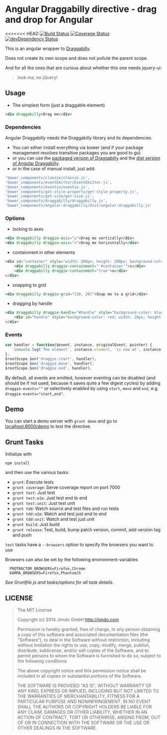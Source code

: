 Angular Draggabilly directive - drag and drop for Angular
======================

<<<<<<< HEAD
[![Build Status](https://travis-ci.org/Jimdo/angular-draggabilly.png)](https://travis-ci.org/Jimdo/angular-draggabilly)
[![Coverage Status](https://coveralls.io/repos/Jimdo/angular-draggabilly/badge.png?branch=master)](https://coveralls.io/r/Jimdo/angular-draggabilly?branch=master)
[![devDependency Status](https://david-dm.org/Jimdo/angular-draggabilly/dev-status.svg)](https://david-dm.org/Jimdo/angular-draggabilly#info=devDependencies)

This is an angular wrapper to [Draggabilly](https://github.com/desandro/draggabilly).

Does not create its own scope and does not pollute the parent scope.

And for all the ones that are curious about whether this one needs jquery-ui:
> look ma, no jQuery!

Usage
-----
* The simplest form (just a draggable element)
```html
<div draggabilly>Drag me</div>
```

### Dependencies
Angular Draggabilly needs the Draggabilly library and its dependencies.
* You can either install everything via bower (and if your package management resolves transitive packages you are good to go)
* or you can use the [packaged version of Draggabilly](http://draggabilly.desandro.com/draggabilly.pkgd.min.js) and the [dist version of Angular Draggabilly](https://raw.githubusercontent.com/Jimdo/angular-draggabilly/master/dist/angular-draggabilly.min.js).
* or in the case of manual install, just add:
```javascript
'bower_components/classie/classie.js',
'bower_components/eventEmitter/EventEmitter.js',
'bower_components/eventie/eventie.js',
'bower_components/get-style-property/get-style-property.js',
'bower_components/get-size/get-size.js',
'bower_components/draggabilly/draggabilly.js',
'bower_components/angular-draggabilly/dist/angular-draggabilly.js'
```

### Options
* locking to axes
```html
<div draggabilly draggie-axis="y">Drag me vertically</div>
<div draggabilly draggie-axis="x">Drag me horizontally</div>
```
* containment in other elements
```html
<div id="container" style="width: 200px; height: 200px; background-color: red;">
	<div draggabilly draggie-containment="'#container'">x</div>
	<div draggabilly draggie-containment="true">o</div>
</div>
```
* snapping to grid
```html
<div draggabilly draggie-grid="[20, 20]">Snap me to a grid</div>
```
* dragging by handle
```html
<div draggabilly draggie-handle="#handle" style="background-color: blue; width: 100px; height: 100px;">
	<div id="handle" style="background-color: red; width: 20px; height: 20px; position: relative; left: 40px; top: 40px;"></div>
</div>
```

### Events
```javascript
var handler = function($event, instance, originalEvent, pointer) {
	console.log('The element', instance.element, 'is now at', instance.position.x, instance.position.y);
};
$rootScope.$on('draggie.start', handler);
$rootScope.$on('draggie.move', handler);
$rootScope.$on('draggie.end', handler);
```
By default, all events are emitted, however eventing can be disabled (and should be if not used, because it saves quite a few digest cycles) by adding `draggie-events=""` or selectively enabled by using `start`, `move` and `end`, e.g. `draggie-events="start,end"`.

Demo
----
You can start a demo server with `grunt demo` and go to [localhost:8000/demo](http://localhost:8000/demo/) to test the directive.

Grunt Tasks
-----------
Initialize with

```console
npm install
```
and then use the various tasks:

 * `grunt`: Execute tests
 * `grunt coverage`: Serve coverage report on port 7000
 * `grunt test`: Just test
 * `grunt test:e2e`: Just test end to end
 * `grunt test:unit`: Just test unit
 * `grunt tdd`: Watch source and test files and run tests
 * `grunt tdd:e2e`: Watch and test just end to end
 * `grunt tdd:unit`: Watch and test just unit
 * `grunt build`: Just build
 * `grunt release`: Test, build, bump patch version, commit, add version tag and push

 `test` tasks have a `--browsers` option to specify the browsers you want to use

 Browsers can also be set by the following environment-variables
 ```
   PROTRACTOR_BROWSERS=Firefox,Chrome
   KARMA_BROWSERS=Firefox,PhantomJS
 ```

_See Gruntfile.js and tasks/options for all task details._


LICENSE
-------

> The MIT License
>
> Copyright (c) 2014 Jimdo GmbH http://jimdo.com
>
> Permission is hereby granted, free of charge, to any person obtaining a copy
> of this software and associated documentation files (the "Software"), to deal
> in the Software without restriction, including without limitation the rights
> to use, copy, modify, merge, publish, distribute, sublicense, and/or sell
> copies of the Software, and to permit persons to whom the Software is
> furnished to do so, subject to the following conditions:
>
> The above copyright notice and this permission notice shall be included in
> all copies or substantial portions of the Software.
>
> THE SOFTWARE IS PROVIDED "AS IS", WITHOUT WARRANTY OF ANY KIND, EXPRESS OR
> IMPLIED, INCLUDING BUT NOT LIMITED TO THE WARRANTIES OF MERCHANTABILITY,
> FITNESS FOR A PARTICULAR PURPOSE AND NONINFRINGEMENT. IN NO EVENT SHALL THE
> AUTHORS OR COPYRIGHT HOLDERS BE LIABLE FOR ANY CLAIM, DAMAGES OR OTHER
> LIABILITY, WHETHER IN AN ACTION OF CONTRACT, TORT OR OTHERWISE, ARISING FROM,
> OUT OF OR IN CONNECTION WITH THE SOFTWARE OR THE USE OR OTHER DEALINGS IN
> THE SOFTWARE.
